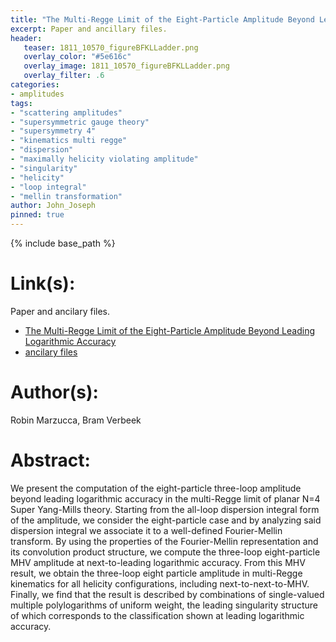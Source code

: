 ```yaml
---
title: "The Multi-Regge Limit of the Eight-Particle Amplitude Beyond Leading Logarithmic Accuracy"
excerpt: Paper and ancillary files.
header:
   teaser: 1811_10570_figureBFKLLadder.png
   overlay_color: "#5e616c"
   overlay_image: 1811_10570_figureBFKLLadder.png
   overlay_filter: .6
categories:
- amplitudes
tags:
- "scattering amplitudes"
- "supersymmetric gauge theory"
- "supersymmetry 4"
- "kinematics multi regge"
- "dispersion"
- "maximally helicity violating amplitude"
- "singularity"
- "helicity"
- "loop integral"
- "mellin transformation"
author: John_Joseph
pinned: true
---
```

{% include base_path %}

# Link(s):
Paper and ancilary files.
  * [The Multi-Regge Limit of the Eight-Particle Amplitude Beyond Leading Logarithmic Accuracy](https://arxiv.org/abs/1811.10570)
  * [ancilary files](https://arxiv.org/src/1811.10570/anc)

# Author(s):
Robin Marzucca, Bram Verbeek

# Abstract:
We present the computation of the eight-particle three-loop amplitude beyond leading logarithmic accuracy in the multi-Regge limit of planar N=4 Super Yang-Mills theory. Starting from the all-loop dispersion integral form of the amplitude, we consider the eight-particle case and by analyzing said dispersion integral we associate it to a well-defined Fourier-Mellin transform. By using the properties of the Fourier-Mellin representation and its convolution product structure, we compute the three-loop eight-particle MHV amplitude at next-to-leading logarithmic accuracy. From this MHV result, we obtain the three-loop eight particle amplitude in multi-Regge kinematics for all helicity configurations, including next-to-next-to-MHV. Finally, we find that the result is described by combinations of single-valued multiple polylogarithms of uniform weight, the leading singularity structure of which corresponds to the classification shown at leading logarithmic accuracy.